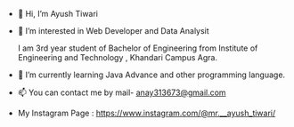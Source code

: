 - 👋 Hi, I’m Ayush Tiwari
    
- 👀 I’m interested in Web Developer and Data Analysit
      
   I am 3rd year student of   Bachelor of Engineering from Institute of Engineering and Technology , Khandari Campus Agra.
   
- 🌱 I’m currently learning Java Advance and other programming language.
- 📫 You can contact me by mail- anay313673@gmail.com
-  My Instagram Page : 
        https://www.instagram.com/@mr.__ayush_tiwari/
        

<!---
Ayush8887/Ayush8887 is a ✨ special ✨ repository because its `README.md` (this file) appears on your GitHub profile.
You can click the Preview link to take a look at your changes.
--->
